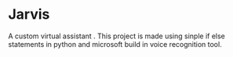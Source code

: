 # Jarvis
A custom virtual assistant .
This project is made using sinple if else statements in python and microsoft build in voice recognition tool.
